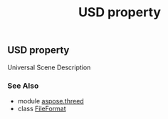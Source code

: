 ﻿---
title: USD property
second_title: Aspose.3D for Python via .NET API References
description: 
type: docs
weight: 470
url: /python-net/aspose.threed/fileformat/usd/
is_root: false
---

## USD property


Universal Scene Description

### See Also
* module [aspose.threed](../../)
* class [FileFormat](/3d/python-net/aspose.threed/fileformat)
